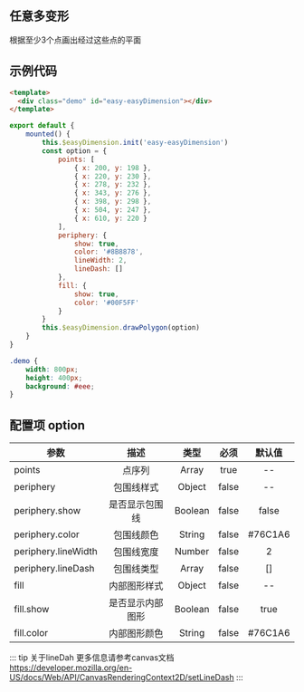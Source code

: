 ## 任意多变形
<p>根据至少3个点画出经过这些点的平面</p>
<template>
  <div class="demo" id="easy-easyDimension"></div>
</template>

<script>
import EasyDimension from "../../packages/mark/index.js"
const easyDimension = new EasyDimension()
export default {
  mounted() {
    easyDimension.init('easy-easyDimension')
    const option = {
        points: [
            { x: 200, y: 198 },
            { x: 220, y: 230 },
            { x: 278, y: 232 },
            { x: 343, y: 276 },
            { x: 398, y: 298 },
            { x: 504, y: 247 },
            { x: 610, y: 220 }
        ],
        periphery: {
            show: true,
            color: '#8B8878',
            lineWidth: 5,
            lineDash: []
        },
        fill: {
            show: true,
            color: '#00EE00'
        }
    }
    easyDimension.drawPolygon(option)
  }
}
</script>

<style>
.demo {
  width: 800px;
  height: 400px;
  background: #eee;
}
</style>

## 示例代码
```html
<template>
  <div class="demo" id="easy-easyDimension"></div>
</template>
```
```js
export default {
    mounted() {
        this.$easyDimension.init('easy-easyDimension')
        const option = {
            points: [
                { x: 200, y: 198 },
                { x: 220, y: 230 },
                { x: 278, y: 232 },
                { x: 343, y: 276 },
                { x: 398, y: 298 },
                { x: 504, y: 247 },
                { x: 610, y: 220 }
            ],
            periphery: {
                show: true,
                color: '#8B8878',
                lineWidth: 2,
                lineDash: []
            },
            fill: {
                show: true,
                color: '#00F5FF'
            }
        }
        this.$easyDimension.drawPolygon(option)
    }
}
```
```css
.demo {
    width: 800px;
    height: 400px;
    background: #eee; 
}
```

## 配置项 option
|  参数                   | 描述                 |类型    | 必须   |    默认值           |
| ---------------------- |:--------------------:|:------:|:------:|:------------------:|
| points                 |点序列                 |Array   |true    |         --         |
| periphery              |包围线样式             |Object  |false   |         --         |
|periphery.show          |是否显示包围线         |Boolean  |false   |        false       |
|periphery.color         |包围线颜色             |String   |false   |        #76C1A6     |
|periphery.lineWidth     |包围线宽度             |Number  |false   |        2           |
|periphery.lineDash      |包围线类型             |Array   |false   |        []           |
|fill                    |内部图形样式           |Object   |false   |        --          |
|fill.show               |是否显示内部图形       |Boolean  |false   |        true     |
|fill.color              |内部图形颜色           |String   |false   |        #76C1A6     |

::: tip
关于lineDah 更多信息请参考canvas文档 
<https://developer.mozilla.org/en-US/docs/Web/API/CanvasRenderingContext2D/setLineDash>
:::